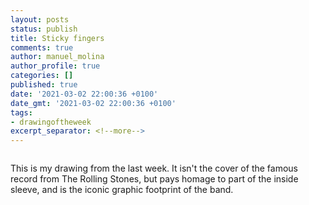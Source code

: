 ```yaml
---
layout: posts
status: publish
title: Sticky fingers
comments: true
author: manuel_molina
author_profile: true
categories: []
published: true
date: '2021-03-02 22:00:36 +0100'
date_gmt: '2021-03-02 22:00:36 +0100'
tags:
- drawingoftheweek
excerpt_separator: <!--more-->
---
```

<figure style="width: 512px">
  <a href="{{ site.url }}{{ site.baseurl }}/assets/images/2021-03-02-sticky-fingers/IMG_20210228_181317-1024x768.jpg"><img src="{{ site.url }}{{ site.baseurl }}/assets/images/2021-03-02-sticky-fingers/IMG_20210228_181317-1024x768.jpg" alt=""></a>
</figure>

This is my drawing from the last week. It isn't the cover of the famous record from The Rolling Stones, but pays homage to part of the inside sleeve, and is the iconic graphic footprint of the band.
